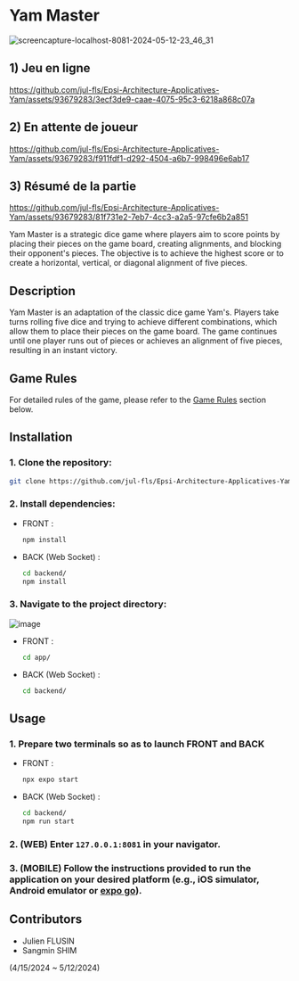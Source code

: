 # Yam Master

![screencapture-localhost-8081-2024-05-12-23_46_31](https://github.com/jul-fls/Epsi-Architecture-Applicatives-Yam/assets/93679283/cf5f74cd-6510-4cbe-ae44-5514d75dc9a1)


## 1) Jeu en ligne
https://github.com/jul-fls/Epsi-Architecture-Applicatives-Yam/assets/93679283/3ecf3de9-caae-4075-95c3-6218a868c07a

## 2) En attente de joueur
https://github.com/jul-fls/Epsi-Architecture-Applicatives-Yam/assets/93679283/f911fdf1-d292-4504-a6b7-998496e6ab17

## 3) Résumé de la partie
https://github.com/jul-fls/Epsi-Architecture-Applicatives-Yam/assets/93679283/81f731e2-7eb7-4cc3-a2a5-97cfe6b2a851



Yam Master is a strategic dice game where players aim to score points by placing their pieces on the game board, creating alignments, and blocking their opponent's pieces. The objective is to achieve the highest score or to create a horizontal, vertical, or diagonal alignment of five pieces.

## Description

Yam Master is an adaptation of the classic dice game Yam's. Players take turns rolling five dice and trying to achieve different combinations, which allow them to place their pieces on the game board. The game continues until one player runs out of pieces or achieves an alignment of five pieces, resulting in an instant victory.

## Game Rules

For detailed rules of the game, please refer to the [Game Rules](https://regle.escaleajeux.fr/yamma_rg.pdf) section below.

## Installation

### 1. Clone the repository:

   ```bash
   git clone https://github.com/jul-fls/Epsi-Architecture-Applicatives-Yam.git
   ```

### 2. Install dependencies:

- FRONT :
  ```bash
  npm install
  ```

- BACK (Web Socket) :
  ```bash
  cd backend/
  npm install
  ```

### 3. Navigate to the project directory:

![image](https://github.com/jul-fls/Epsi-Architecture-Applicatives-Yam/assets/93679283/7f8c2d2c-00ba-4710-9bfa-964a2d675561)

- FRONT :
  ```bash
  cd app/
  ```

- BACK (Web Socket) :
  ```bash
  cd backend/
  ```

## Usage

### 1. Prepare two terminals so as to launch FRONT and BACK
   
- FRONT :
  ```bash
  npx expo start
  ```

- BACK (Web Socket) :
  ```bash
  cd backend/
  npm run start
  ```

### 2. (WEB) Enter `127.0.0.1:8081` in your navigator.

### 3. (MOBILE) Follow the instructions provided to run the application on your desired platform (e.g., iOS simulator, Android emulator or [expo go](https://expo.dev/go)).



## Contributors
- Julien FLUSIN
- Sangmin SHIM

(4/15/2024 ~ 5/12/2024)

